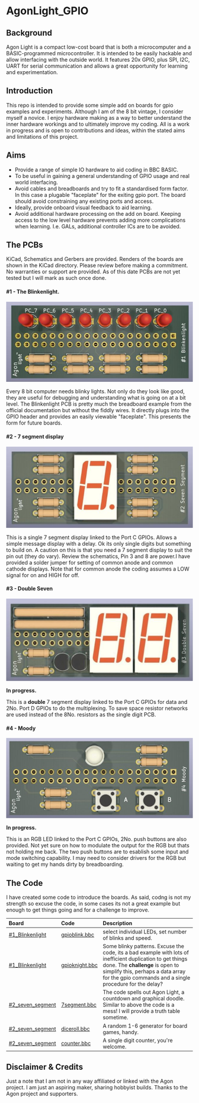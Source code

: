 # AgonLight_GPIO

## Background
Agon Light is a compact low-cost board that is both a microcomputer and a BASIC-programmed microcontroller. It is intended to be easily hackable and allow interfacing with the outside world. It features 20x GPIO, plus SPI, I2C, UART for serial communication and allows a great opportunity for learning and experimentation.

## Introduction 

This repo is intended to provide some simple add on boards for gpio examples and experiments. Although I am of the 8 bit vintage, I consider myself a novice. I enjoy hardware making as a way to better understand the inner hardware workings and to ultimately improve my coding. All is a work in progress and is open to contributions and ideas, within the stated aims and limitations of this project.

## Aims
* Provide a range of simple IO hardware to aid coding in BBC BASIC.
* To be useful in gaining a general understanding of GPIO usage and real world interfacing.
* Avoid cables and breadboards and try to fit a standardised form factor. In this case a plugable "faceplate" for the exiting gpio port. The board should avoid constraining any existing ports and access.
* Ideally, provide onboard visual feedback to aid learning.
* Avoid additional hardware processing on the add on board. Keeping access to the low level hardware prevents adding more complications when learning. I.e. GALs, additional controller ICs are to be avoided.

## The PCBs

KiCad, Schematics and Gerbers are provided. Renders of the boards are shown in the KiCad directory. Please review before making a commitment. No warranties or support are provided. As of this date PCBs are not yet tested but I will mark as such once done.

#### #1 - The Blinkenlight.
![](https://github.com/Kayto/AgonLight_GPIO/blob/main/KiCad/%231_Blinkenlight/%231_Blinkenlight-front_display.jpg)

Every 8 bit computer needs blinky lights. Not only do they look like good, they are useful for debugging and understanding what is going on at a bit level.
The Blinkenlight PCB is pretty much the breadboard example from the official documentation but without the fiddly wires. It directly plugs into the GPIO header and provides an easily viewable "faceplate". This presents the form for future boards.

#### #2 - 7 segment display
![](https://github.com/Kayto/AgonLight_GPIO/blob/main/KiCad/%232_7Segment/%232_7segment-front_display.jpg)

This is a single 7 segment display linked to the Port C GPIOs. Allows a simple message display with a delay. Ok its only single digits but something to build on.
A caution on this is that you need a 7 segment display to suit the pin out (they do vary). Review the schematics, Pin 3 and 8 are power.I have provided a solder jumper for setting of common anode and common cathode displays. Note that for common anode the coding assumes a LOW signal for on and HIGH for off.

#### #3 - Double Seven
![](https://github.com/Kayto/AgonLight_GPIO/blob/main/KiCad/%232_7Segment/%233_7segment_double.jpg)

**In progress.**

This is a **double** 7 segment display linked to the Port C GPIOs for data and 2No. Port D GPIOs to do the multiplexing.
To save space resistor networks are used instead of the 8No. resistors as the single digit PCB.

#### #4 - Moody
![](https://github.com/Kayto/AgonLight_GPIO/blob/main/KiCad/%234_Moody/%234_Moody_front.jpg)

**In progress.**

This is an RGB LED linked to the Port C GPIOs, 2No. push buttons are also provided. Not yet sure on how to modulate the output for the RGB but thats not holding me back. The two push buttons are to esablish some input and mode switching capability. I may need to consider drivers for the RGB but waiting to get my hands dirty by breadboarding. 

## The Code

I have created some code to introduce the boards. As said, codng is not my strength so excuse the code, in some cases its not a great example but enough to get things going and for a challenge to improve.

| Board | Code | Description |
|:----------|:-------------|:-----|
|[#1_Blinkenlight](https://github.com/Kayto/AgonLight_GPIO/tree/main/KiCad/%231_Blinkenlight) | [gpioblink.bbc](https://github.com/Kayto/AgonLight_GPIO/tree/main/Code) | select individual LEDs, set number of blinks and speed. |
|[#1_Blinkenlight](https://github.com/Kayto/AgonLight_GPIO/tree/main/KiCad/%231_Blinkenlight) | [gpioknight.bbc](https://github.com/Kayto/AgonLight_GPIO/tree/main/Code)| Some blinky patterns. Excuse the code, its a bad example with lots of inefficient duplication to get things done. The **challenge** is open to simplify this, perhaps a data array for the gpio commands and a single procedure for the delay?|
|[#2_seven_segment](https://github.com/Kayto/AgonLight_GPIO/tree/main/KiCad/%232_7Segment)|  [7segment.bbc](https://github.com/Kayto/AgonLight_GPIO/tree/main/Code) | The code spells out Agon Light, a countdown and graphical doodle. Similar to above the code is a mess! I will provide a truth table sometime. | 
|[#2_seven_segment](https://github.com/Kayto/AgonLight_GPIO/tree/main/KiCad/%232_7Segment)|  [diceroll.bbc](https://github.com/Kayto/AgonLight_GPIO/tree/main/Code) | A random 1-6 generator for board games, handy. | 
|[#2_seven_segment](https://github.com/Kayto/AgonLight_GPIO/tree/main/KiCad/%232_7Segment)|  [counter.bbc](https://github.com/Kayto/AgonLight_GPIO/tree/main/Code) | A single digit counter, you're welcome. | 
## Disclaimer & Credits

Just a note that I am not in any way affiliated or linked with the Agon project.
I am just an aspiring maker, sharing hobbyist builds.
Thanks to the Agon project and supporters.




